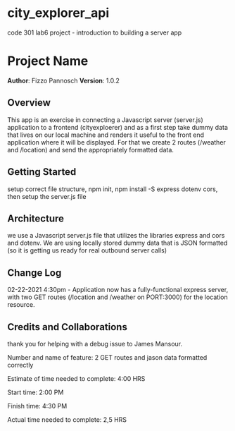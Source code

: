 # city_explorer_api
code 301 lab6 project - introduction to building a server app

# Project Name

**Author**: Fizzo Pannosch
**Version**: 1.0.2  

## Overview
<!-- Provide a high level overview of what this application is and why you are building it, beyond the fact that it's an assignment for this class. (i.e. What's your problem domain?) -->
This app is an exercise in connecting a Javascript server (server.js) application to a frontend (cityexploerer) and as a first step take dummy data that lives on our local machine and renders it useful to the front end application where it will be displayed. For that we create 2 routes (/weather and /location) and send the appropriately formatted data.

## Getting Started
<!-- What are the steps that a user must take in order to build this app on their own machine and get it running? -->
setup correct file structure, npm init, npm install -S express dotenv cors, then setup the server.js file

## Architecture
<!-- Provide a detailed description of the application design. What technologies (languages, libraries, etc) you're using, and any other relevant design information. -->
we use a Javascript server.js file that utilizes the libraries express and cors and dotenv. We are using locally stored dummy data that is JSON formatted (so it is getting us ready for real outbound server calls)

## Change Log
<!-- Use this area to document the iterative changes made to your application as each feature is successfully implemented. Use time stamps. Here's an examples: -->

02-22-2021 4:30pm - Application now has a fully-functional express server, with two GET routes (/location and /weather on PORT:3000) for the location resource.

## Credits and Collaborations
<!-- Give credit (and a link) to other people or resources that helped you build this application.
 -->
 thank you for helping with a debug issue to James Mansour. 


Number and name of feature: 2 GET routes and jason data formatted correctly

Estimate of time needed to complete: 4:00 HRS

Start time: 2:00 PM

Finish time: 4:30 PM

Actual time needed to complete: 2,5 HRS